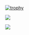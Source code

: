 [![trophy](https://github-profile-trophy.vercel.app/?username=mercial)](https://github.com/ryo-ma/github-profile-trophy)

![](http://github-profile-summary-cards.vercel.app/api/cards/repos-per-language?username=mercial&theme=default)

![](http://github-profile-summary-cards.vercel.app/api/cards/stats?username=mercial&theme=default)
